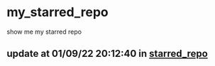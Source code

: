 # my_starred_repo
show me my starred repo

update at 01/09/22 20:12:40 in [starred_repo](./index.html)
---


